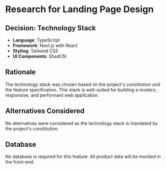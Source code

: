 # Research for Landing Page Design

## Decision: Technology Stack

- **Language**: TypeScript
- **Framework**: Next.js with React
- **Styling**: Tailwind CSS
- **UI Components**: ShadCN

## Rationale

The technology stack was chosen based on the project's constitution and the feature specification. This stack is well-suited for building a modern, responsive, and performant web application.

## Alternatives Considered

No alternatives were considered as the technology stack is mandated by the project's constitution.

## Database

No database is required for this feature. All product data will be mocked in the front-end.
